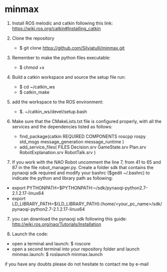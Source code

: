 # minmax

1) Install ROS melodic and catkin following this link: https://wiki.ros.org/catkin#Installing_catkin
2) Clone the repository 
    - $ git clone https://github.com/Silviatulli/minmax.git 
2) Remember to make the python files executable:
    - $ chmod +x
3) Build a catkin workspace and source the setup file run:
    - $ cd ~/catkin_ws
    - $ catkin_make
4) add the workspace to the ROS environment:
    - $. ~/catkin_ws/devel/setup.bash
5) Make sure that the CMakeLists.txt file is configured properly, with all the services and the dependencies listed as follows:
    - find_package(catkin REQUIRED COMPONENTS
      roscpp
      rospy
      std_msgs
      message_generation
      message_runtime
    )
    - add_service_files(
       FILES
       Decision.srv
       GameState.srv
       Plan.srv
       RobotExplanation.srv
       RobotTalk.srv
     )

6) If you work with the NAO Robot uncomment the line 7, from 41 to 65 and 87 in the file robot_manager.py.
Create a folder sdk that contains the pynaoqi sdk required and modify your bashrc ($gedit ~/.bashrc) to indicate the python and library path as following:
- export PYTHONPATH=$PYTHONPATH:~/sdk/pynaoqi-python2.7-2.1.2.17-linux64
- export LD_LIBRARY_PATH=${LD_LIBRARY_PATH}:/home/<your_pc_name>/sdk/pynaoqi-python2.7-2.1.2.17-linux64

7) you can download the pynaoqi sdk following this guide: http://wiki.ros.org/nao/Tutorials/Installation

8) Launch the code: 
- open a terminal and launch: $ roscore
- open a second terminal into your repository folder and launch minmax.launch: $ roslaunch minmax.launch

if you have any doubts please do not hesitate to contact me by e-mail
